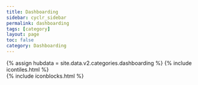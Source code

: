 ```yaml
---
title: Dashboarding
sidebar: cyclr_sidebar
permalink: dashboarding
tags: [category]
layout: page
toc: false
category: Dashboarding
---
```

{% assign hubdata = site.data.v2.categories.dashboarding %}
{% include icontiles.html %}	
{% include iconblocks.html %}	
